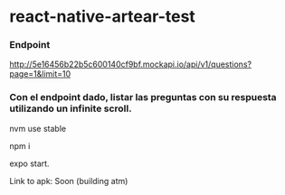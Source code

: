 # react-native-artear-test

### Endpoint
  http://5e16456b22b5c600140cf9bf.mockapi.io/api/v1/questions?page=1&limit=10

### Con el endpoint dado, listar las preguntas con su respuesta utilizando un infinite scroll.

nvm use stable

npm i

expo start.

Link to apk: Soon (building atm)
